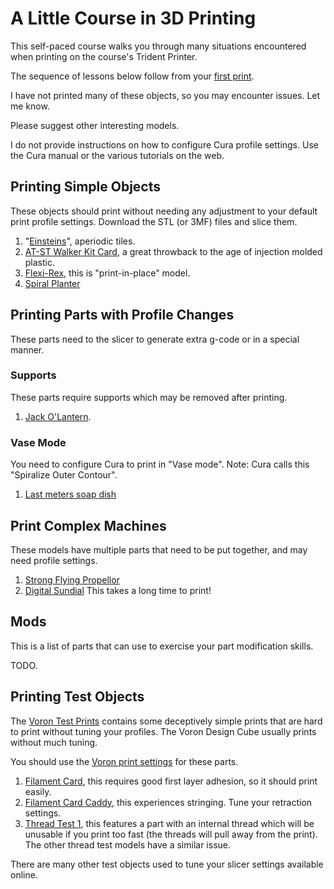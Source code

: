 # A Little Course in 3D Printing

This self-paced course walks you through many situations encountered
when printing on the course's Trident Printer.

The sequence of lessons below follow from your [first
print](firstprint.md).

I have not printed many of these objects, so you may encounter
issues. Let me know.

Please suggest other interesting models.

I do not provide instructions on how to configure Cura profile
settings. Use the Cura manual or the various tutorials on the web.

## Printing Simple Objects

These objects should print without needing any adjustment to your
default print profile settings. Download the STL (or 3MF) files and
slice them.

  1. "[Einsteins](https://www.printables.com/model/430171-einstein-hat-worlds-first-aperiodic-monotile)", aperiodic tiles.
  2. [AT-ST Walker Kit Card](https://www.printables.com/model/527518-at-st-walker-kit-card), a great throwback to the age of injection molded plastic.
  3. [Flexi-Rex](https://www.printables.com/model/46241-flexi-rex-with-stronger-links), this is "print-in-place" model.
  4. [Spiral Planter](https://www.printables.com/model/225251-modern-spiral-planter/files)

## Printing Parts with Profile Changes

These parts need to the slicer to generate extra g-code or in a special manner.

### Supports

These parts require supports which may be removed after printing.

  1. [Jack O'Lantern](https://www.printables.com/model/285482-adorable-cute-halloween-pumpkin-jack-olantern).

### Vase Mode

You need to configure Cura to print in "Vase mode". Note: Cura calls this "Spiralize Outer Contour".

  1. [Last meters soap dish](https://www.printables.com/model/211599-last-meters-soap-dish)

## Print Complex Machines

These models have multiple parts that need to be put together, and may
need profile settings.

  1. [Strong Flying Propellor](https://www.printables.com/model/227852-strong-flying-propeller-pull-copter-no-supports)
  2. [Digital Sundial](https://www.printables.com/model/227852-strong-flying-propeller-pull-copter-no-supports) This takes a long time to print!

## Mods

This is a list of parts that can use to exercise your part modification skills.

TODO.


## Printing Test Objects

The [Voron Test
Prints](https://github.com/VoronDesign/Voron-2/tree/Voron2.4/STLs/Test_Prints)
contains some deceptively simple prints that are hard to print without
tuning your profiles. The Voron Design Cube usually prints without much tuning.

You should use the [Voron print settings](https://docs.vorondesign.com/sourcing.html#print-settings) for these parts.

  1. [Filament Card](https://github.com/VoronDesign/Voron-2/blob/Voron2.4/STLs/Test_Prints/Filament_Card.stl), this requires good first layer adhesion, so it should print easily.
  2. [Filament Card Caddy](https://github.com/VoronDesign/Voron-2/blob/Voron2.4/STLs/Test_Prints/Filament_Card_Caddy_25.stl), this experiences stringing. Tune your retraction settings.
  3. [Thread Test 1](https://github.com/VoronDesign/Voron-2/blob/Voron2.4/STLs/Test_Prints/Thread_Test_1_x1_Rev1.STL), this features a part with an internal thread which will be unusable if you print too fast (the threads will pull away from the print). The other thread test models have a similar issue.

There are many other test objects used to tune your slicer settings
available online.
